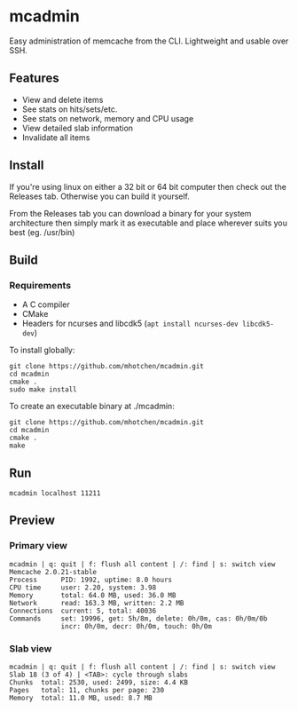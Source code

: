 # mcadmin

Easy administration of memcache from the CLI. Lightweight and usable over SSH.

## Features

* View and delete items
* See stats on hits/sets/etc.
* See stats on network, memory and CPU usage
* View detailed slab information
* Invalidate all items

## Install

If you're using linux on either a 32 bit or 64 bit computer then check out the
Releases tab. Otherwise you can build it yourself.

From the Releases tab you can download a binary for your system architecture
then simply mark it as executable and place wherever suits you best (eg.
/usr/bin)

## Build

### Requirements

* A C compiler
* CMake
* Headers for ncurses and libcdk5 (`apt install ncurses-dev libcdk5-dev`)

To install globally:

```
git clone https://github.com/mhotchen/mcadmin.git
cd mcadmin
cmake .
sudo make install
```

To create an executable binary at ./mcadmin:

```
git clone https://github.com/mhotchen/mcadmin.git
cd mcadmin
cmake .
make
```

## Run

```
mcadmin localhost 11211
```

## Preview

### Primary view

```
mcadmin | q: quit | f: flush all content | /: find | s: switch view
Memcache 2.0.21-stable
Process      PID: 1992, uptime: 8.0 hours
CPU time     user: 2.20, system: 3.98
Memory       total: 64.0 MB, used: 36.0 MB
Network      read: 163.3 MB, written: 2.2 MB
Connections  current: 5, total: 40036
Commands     set: 19996, get: 5h/8m, delete: 0h/0m, cas: 0h/0m/0b
             incr: 0h/0m, decr: 0h/0m, touch: 0h/0m
```

### Slab view

```
mcadmin | q: quit | f: flush all content | /: find | s: switch view
Slab 18 (3 of 4) | <TAB>: cycle through slabs
Chunks  total: 2530, used: 2499, size: 4.4 KB
Pages   total: 11, chunks per page: 230
Memory  total: 11.0 MB, used: 8.7 MB
```

